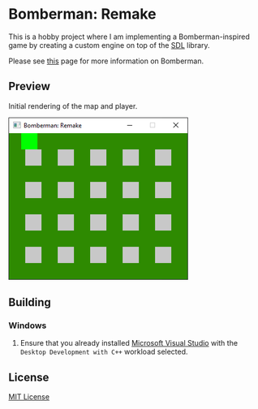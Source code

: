 # Bomberman: Remake

This is a hobby project where I am implementing a Bomberman-inspired game by creating a custom engine on top of
the [SDL](https://www.libsdl.org/) library.

Please see [this](https://en.wikipedia.org/wiki/Bomberman_(1983_video_game)) page for more information on Bomberman.

## Preview

Initial rendering of the map and player.

![Initial rendering of the map and player](https://github.com/iozsaygi/bomberman-remake/blob/main/media/map-and-player-rendering.png)

## Building

### Windows

1. Ensure that you already installed [Microsoft Visual Studio](https://visualstudio.microsoft.com/downloads/) with
   the ``Desktop Development with C++`` workload selected.

## License

[MIT License](https://github.com/iozsaygi/bomberman-remake/blob/main/LICENSE)